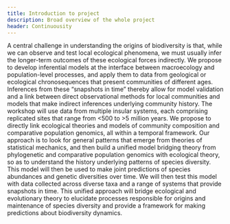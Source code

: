 ```yaml
---
title: Introduction to project
description: Broad overview of the whole project
header: Continuousity
---
```


A central challenge in understanding the origins of biodiversity is that, while we can observe and test local ecological phenomena, we must usually infer the longer-term outcomes of these ecological forces indirectly. We propose to develop inferential models at the interface between macroecology and population-level processes, and apply them to data from geological or ecological chronosequences that present communities of different ages. Inferences from these “snapshots in time” thereby allow for model validation and a link between direct observational methods for local communities and models that make indirect inferences underlying community history. The workshop will use data from multiple insular systems, each comprising replicated sites that range from <500 to >5 million years. We propose to directly link ecological theories and models of community composition and comparative population genomics, all within a temporal framework. Our approach is to look for general patterns that emerge from theories of statistical mechanics, and then build a unified model bridging theory from phylogenetic and comparative population genomics with ecological theory, so as to understand the history underlying patterns of species diversity. This model will then be used to make joint predictions of species abundances and genetic diversities over time. We will then test this model with data collected across diverse taxa and a range of systems that provide snapshots in time. This unified approach will bridge ecological and evolutionary theory to elucidate processes responsible for origins and maintenance of species diversity and provide a framework for making predictions about biodiversity dynamics.
